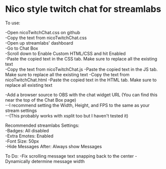 # Nico style twitch chat for streamlabs

To use:  

-Open nicoTwitchChat.css on github  
-Copy the text from nicoTwitchChat.css   
-Open up streamlabs' dashboard  
-Go to Chat Box  
-Scroll down to Enable Custom HTML/CSS and hit Enabled  
-Paste the copied text in the CSS tab. Make sure to replace all the existing text  
-Copy the text from nicoTwitchChat.js
-Paste the copied text in the JS tab.  Make sure to replace all the existing text
-Copy the text from nicoTwitchChat.html
-Paste the copied text in the HTML tab.  Make sure to replace all existing text

-Add a browser source to OBS with the chat widget URL (You can find this near the top of the Chat Box page)  
--I recommend setting the Width, Height, and FPS to the same as your stream settings  
--(This probably works with xsplit too but I haven't tested it)  

Recommended streamlabs Settings:  
-Badges: All disabled  
-Extra Emotes: Enabled  
-Font Size: 50px  
-Hide Messages After: Always show Messages  


To Do:
-Fix scrolling message text snapping back to the center
-Dynamically determine message width

